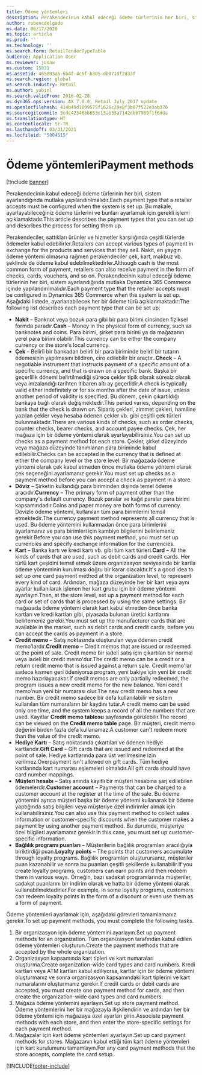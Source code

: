 ```yaml
---
title: Ödeme yöntemleri
description: Perakendecinin kabul edeceği ödeme türlerinin her biri, sistem ayarlandığında mutlaka yapılandırılmalıdır. Bu makale, ayarlayabileceğiniz ödeme türlerini ve bunları ayarlamak için gerekli işlemi açıklamaktadır.
author: rubencdelgado
ms.date: 06/17/2020
ms.topic: article
ms.prod: ''
ms.technology: ''
ms.search.form: RetailTenderTypeTable
audience: Application User
ms.reviewer: josaw
ms.custom: 15831
ms.assetid: 465893a5-6b4f-4c5f-b305-db071df2d33f
ms.search.region: global
ms.search.industry: Retail
ms.author: yabinl
ms.search.validFrom: 2016-02-28
ms.dyn365.ops.version: AX 7.0.0, Retail July 2017 update
ms.openlocfilehash: 414b49d1099575f1626c29e8f3b07f522e3ab370
ms.sourcegitcommit: 3cdc42346bb653c13ab33a7142dbb7969f1f6dda
ms.translationtype: HT
ms.contentlocale: tr-TR
ms.lasthandoff: 03/31/2021
ms.locfileid: "5804515"
---
```

# <a name="payment-methods"></a><span data-ttu-id="82fb7-104">Ödeme yöntemleri</span><span class="sxs-lookup"><span data-stu-id="82fb7-104">Payment methods</span></span>

[!include [banner](includes/banner.md)]

<span data-ttu-id="82fb7-105">Perakendecinin kabul edeceği ödeme türlerinin her biri, sistem ayarlandığında mutlaka yapılandırılmalıdır.</span><span class="sxs-lookup"><span data-stu-id="82fb7-105">Each payment type that a retailer accepts must be configured when the system is set up.</span></span> <span data-ttu-id="82fb7-106">Bu makale, ayarlayabileceğiniz ödeme türlerini ve bunları ayarlamak için gerekli işlemi açıklamaktadır.</span><span class="sxs-lookup"><span data-stu-id="82fb7-106">This article describes the payment types that you can set up and describes the process for setting them up.</span></span>

<span data-ttu-id="82fb7-107">Perakendeciler, sattıkları ürünler ve hizmetler karşılığında çeşitli türlerde ödemeler kabul edebilirler.</span><span class="sxs-lookup"><span data-stu-id="82fb7-107">Retailers can accept various types of payment in exchange for the products and services that they sell.</span></span> <span data-ttu-id="82fb7-108">Nakit, en yaygın ödeme yöntemi olmasına rağmen perakendeciler çek, kart, makbuz vb. şeklinde de ödeme kabul edebilmektedirler.</span><span class="sxs-lookup"><span data-stu-id="82fb7-108">Although cash is the most common form of payment, retailers can also receive payment in the form of checks, cards, vouchers, and so on.</span></span> <span data-ttu-id="82fb7-109">Perakendecinin kabul edeceği ödeme türlerinin her biri, sistem ayarlandığında mutlaka Dynamics 365 Commerce içinde yapılandırılmalıdır.</span><span class="sxs-lookup"><span data-stu-id="82fb7-109">Each payment type that the retailer accepts must be configured in Dynamics 365 Commerce when the system is set up.</span></span> <span data-ttu-id="82fb7-110">Aşağıdaki listede, ayarlanabilecek her bir ödeme türü açıklanmaktadır:</span><span class="sxs-lookup"><span data-stu-id="82fb7-110">The following list describes each payment type that can be set up:</span></span>

- <span data-ttu-id="82fb7-111">**Nakit** – Banknot veya bozuk para gibi bir para birimi cinsinden fiziksel formda paradır.</span><span class="sxs-lookup"><span data-stu-id="82fb7-111">**Cash** – Money in the physical form of currency, such as banknotes and coins.</span></span> <span data-ttu-id="82fb7-112">Para birimi, şirket para birimi ya da mağazanın yerel para birimi olabilir.</span><span class="sxs-lookup"><span data-stu-id="82fb7-112">This currency can be either the company currency or the store's local currency.</span></span>
- <span data-ttu-id="82fb7-113">**Çek** – Belirli bir bankadan belirli bir para biriminde belirli bir tutarın ödemesinin yapılmasını bildiren, ciro edilebilir bir araçtır..</span><span class="sxs-lookup"><span data-stu-id="82fb7-113">**Check** – A negotiable instrument that instructs payment of a specific amount of a specific currency, and that is drawn on a specific bank.</span></span> <span data-ttu-id="82fb7-114">Başka bir geçerlilik dönemi belirtilmediği sürece çekler tipik olarak süresiz olarak veya imzalandığı tarihten itibaren altı ay geçerlidir.</span><span class="sxs-lookup"><span data-stu-id="82fb7-114">A check is typically valid either indefinitely or for six months after the date of issue, unless another period of validity is specified.</span></span> <span data-ttu-id="82fb7-115">Bu dönem, çekin çıkartıldığı bankaya bağlı olarak değişmektedir.</span><span class="sxs-lookup"><span data-stu-id="82fb7-115">This period varies, depending on the bank that the check is drawn on.</span></span> <span data-ttu-id="82fb7-116">Sipariş çekleri, zimmet çekleri, hamiline yazılan çekler veya hesaba ödenen çekler vb. gibi çeşitli çek türleri bulunmaktadır.</span><span class="sxs-lookup"><span data-stu-id="82fb7-116">There are various kinds of checks, such as order checks, counter checks, bearer checks, and account payee checks.</span></span> <span data-ttu-id="82fb7-117">Çek, her mağaza için bir ödeme yöntemi olarak ayarlayabilirsiniz.</span><span class="sxs-lookup"><span data-stu-id="82fb7-117">You can set up checks as a payment method for each store.</span></span> <span data-ttu-id="82fb7-118">Çekler, şirket düzeyinde veya mağaza düzeyinde tanımlanan para biriminde kabul edilebilir.</span><span class="sxs-lookup"><span data-stu-id="82fb7-118">Checks can be accepted in the currency that is defined at either the company level or the store level.</span></span> <span data-ttu-id="82fb7-119">Bir mağazada ödeme yöntemi olarak çek kabul etmeden önce mutlaka ödeme yöntemi olarak çek seçeneğini ayarlamanız gerekir.</span><span class="sxs-lookup"><span data-stu-id="82fb7-119">You must set up checks as a payment method before you can accept a check as payment in a store.</span></span>
- <span data-ttu-id="82fb7-120">**Döviz** – Şirketin kullandığı para biriminden dışında temel ödeme aracıdır.</span><span class="sxs-lookup"><span data-stu-id="82fb7-120">**Currency** – The primary form of payment other than the company's default currency.</span></span> <span data-ttu-id="82fb7-121">Bozuk paralar ve kağıt paralar para birimi kapsamındadır.</span><span class="sxs-lookup"><span data-stu-id="82fb7-121">Coins and paper money are both forms of currency.</span></span> <span data-ttu-id="82fb7-122">Dövizle ödeme yöntemi, kullanılan tüm para birimlerini temsil etmektedir.</span><span class="sxs-lookup"><span data-stu-id="82fb7-122">The currency payment method represents all currency that is used.</span></span> <span data-ttu-id="82fb7-123">Bu ödeme yöntemini kullanmadan önce para birimlerini ayarlamanız ve para birimleri için kambiyo bilgilerini belirlemeniz gerekir.</span><span class="sxs-lookup"><span data-stu-id="82fb7-123">Before you can use this payment method, you must set up currencies and specify exchange information for the currencies.</span></span>
- <span data-ttu-id="82fb7-124">**Kart** – Banka kartı ve kredi kartı vb. gibi tüm kart türleri.</span><span class="sxs-lookup"><span data-stu-id="82fb7-124">**Card** – All the kinds of cards that are used, such as debit cards and credit cards.</span></span> <span data-ttu-id="82fb7-125">Her türlü kart çeşidini temsil etmek üzere organizasyon seviyesinde bir kartla ödeme yönteminin kurulması doğru bir karar olacaktır.</span><span class="sxs-lookup"><span data-stu-id="82fb7-125">It's a good idea to set up one card payment method at the organization level, to represent every kind of card.</span></span> <span data-ttu-id="82fb7-126">Ardından, mağaza düzeyinde her bir kart veya aynı ayarlar kullanılarak işlenen her kart grubu için bir ödeme yöntemi ayarlayın.</span><span class="sxs-lookup"><span data-stu-id="82fb7-126">Then, at the store level, set up a payment method for each card or set of cards that is processed by using the same settings.</span></span> <span data-ttu-id="82fb7-127">Bir mağazada ödeme yöntemi olarak kart kabul etmeden önce banka kartları ve kredi kartları gibi, piyasada bulunan üretici kartlarını belirlemeniz gerekir.</span><span class="sxs-lookup"><span data-stu-id="82fb7-127">You must set up the manufacturer cards that are available in the market, such as debit cards and credit cards, before you can accept the cards as payment in a store.</span></span>
- <span data-ttu-id="82fb7-128">**Credit memo** – Satış noktasında oluşturulan veya ödenen credit memo'lardır.</span><span class="sxs-lookup"><span data-stu-id="82fb7-128">**Credit memo** – Credit memos that are issued or redeemed at the point of sale.</span></span> <span data-ttu-id="82fb7-129">Credit memo bir iadeli satış için çıkartılan bir normal veya iadeli bir credit memo'dur.</span><span class="sxs-lookup"><span data-stu-id="82fb7-129">The credit memo can be a credit or a return credit memo that is issued against a return sale.</span></span> <span data-ttu-id="82fb7-130">Credit memo'lar sadece kısmen geri ödeniyorsa program, yeni bakiye için yeni bir credit memo hazırlayacaktır.</span><span class="sxs-lookup"><span data-stu-id="82fb7-130">If credit memos are only partially redeemed, the program issues a new credit memo for the new balance.</span></span> <span data-ttu-id="82fb7-131">Yeni cerdit memo'nun yeni bir numarası olur.</span><span class="sxs-lookup"><span data-stu-id="82fb7-131">The new credit memo has a new number.</span></span> <span data-ttu-id="82fb7-132">Bir credit memo sadece bir defa kullanılabilir ve sistem kullanılan tüm numaraların bir kaydını tutar.</span><span class="sxs-lookup"><span data-stu-id="82fb7-132">A credit memo can be used only one time, and the system keeps a record of all the numbers that are used.</span></span> <span data-ttu-id="82fb7-133">Kayıtlar **Credit memo tablosu** sayfasında görülebilir.</span><span class="sxs-lookup"><span data-stu-id="82fb7-133">The record can be viewed on the **Credit memo table** page.</span></span> <span data-ttu-id="82fb7-134">Bir müşteri, credit memo değerini birden fazla defa kullanamaz.</span><span class="sxs-lookup"><span data-stu-id="82fb7-134">A customer can't redeem more than the value of the credit memo.</span></span>
- <span data-ttu-id="82fb7-135">**Hediye Kartı** – Satış noktasında çıkartılan ve ödenen hediye kartlarıdır.</span><span class="sxs-lookup"><span data-stu-id="82fb7-135">**Gift Card** – Gift cards that are issued and redeemed at the point of sale.</span></span> <span data-ttu-id="82fb7-136">Hediye kartlarında para üst verilmesine izin verilmez.</span><span class="sxs-lookup"><span data-stu-id="82fb7-136">Overpayment isn't allowed on gift cards.</span></span> <span data-ttu-id="82fb7-137">Tüm hediye kartlarında kart numarası eşlemeleri olmalıdır.</span><span class="sxs-lookup"><span data-stu-id="82fb7-137">All gift cards should have card number mappings.</span></span> 
- <span data-ttu-id="82fb7-138">**Müşteri hesabı** – Satış anında kayıtlı bir müşteri hesabına şarj edilebilen ödemelerdir.</span><span class="sxs-lookup"><span data-stu-id="82fb7-138">**Customer account** – Payments that can be charged to a customer account at the register at the time of the sale.</span></span> <span data-ttu-id="82fb7-139">Bu ödeme yöntemini ayrıca müşteri başka bir ödeme yöntemi kullanarak bir ödeme yaptığında satış bilgileri veya müşteriye özel indirimler almak için kullanabilirsiniz.</span><span class="sxs-lookup"><span data-stu-id="82fb7-139">You can also use this payment method to collect sales information or customer-specific discounts when the customer makes a payment by using another payment method.</span></span> <span data-ttu-id="82fb7-140">Bu durumda, müşteriye özel bilgileri ayarlamanız gerekir.</span><span class="sxs-lookup"><span data-stu-id="82fb7-140">In this case, you must set up customer-specific information.</span></span>
- <span data-ttu-id="82fb7-141">**Bağlılık programı puanları** – Müşterilerin bağlılık programları aracılığıyla biriktirdiği puan.</span><span class="sxs-lookup"><span data-stu-id="82fb7-141">**Loyalty points** – The points that customers accumulate through loyalty programs.</span></span> <span data-ttu-id="82fb7-142">Bağlılık programları oluşturursanız, müşteriler puan kazanabilir ve sonra bu puanları çeşitli şekillerde kullanabilir.</span><span class="sxs-lookup"><span data-stu-id="82fb7-142">If you create loyalty programs, customers can earn points and then redeem them in various ways.</span></span> <span data-ttu-id="82fb7-143">Örneğin, bazı sadakat programlarında müşteriler, sadakat puanlarını bir indirim olarak ve hatta bir ödeme yöntemi olarak kullanabilmektedirler.</span><span class="sxs-lookup"><span data-stu-id="82fb7-143">For example, in some loyalty programs, customers can redeem loyalty points in the form of a discount or even use them as a form of payment.</span></span>

<span data-ttu-id="82fb7-144">Ödeme yöntemleri ayarlamak için, aşağıdaki görevleri tamamlamanız gerekir.</span><span class="sxs-lookup"><span data-stu-id="82fb7-144">To set up payment methods, you must complete the following tasks.</span></span>

1. <span data-ttu-id="82fb7-145">Bir organizasyon için ödeme yöntemini ayarlayın.</span><span class="sxs-lookup"><span data-stu-id="82fb7-145">Set up payment methods for an organization.</span></span> <span data-ttu-id="82fb7-146">Tüm organizasyon tarafından kabul edilen ödeme yöntemleri oluşturun.</span><span class="sxs-lookup"><span data-stu-id="82fb7-146">Create the payment methods that are accepted by the whole organization.</span></span>
2. <span data-ttu-id="82fb7-147">Organizasyon kapsamında kart tipleri ve kart numaraları oluşturma.</span><span class="sxs-lookup"><span data-stu-id="82fb7-147">Create organization-wide card types and card numbers.</span></span> <span data-ttu-id="82fb7-148">Kredi kartları veya ATM kartları kabul ediliyorsa, kartlar için bir ödeme yöntemi oluşturmanız ve sonra organizasyon kapsamındaki kart tiplerini ve kart numaralarını oluşturmanız gerekir.</span><span class="sxs-lookup"><span data-stu-id="82fb7-148">If credit cards or debit cards are accepted, you must create one payment method for cards, and then create the organization-wide card types and card numbers.</span></span>
3. <span data-ttu-id="82fb7-149">Mağaza ödeme yöntemini ayarlayın.</span><span class="sxs-lookup"><span data-stu-id="82fb7-149">Set up store payment method.</span></span> <span data-ttu-id="82fb7-150">Ödeme yöntemlerini her bir mağazayla ilişkilendirin ve ardından her bir ödeme yöntemi için mağazaya özel ayarları girin.</span><span class="sxs-lookup"><span data-stu-id="82fb7-150">Associate payment methods with each store, and then enter the store-specific settings for each payment method.</span></span>
4. <span data-ttu-id="82fb7-151">Mağazalar için kart ödeme yöntemleri ayarlayın.</span><span class="sxs-lookup"><span data-stu-id="82fb7-151">Set up card payment methods for stores.</span></span> <span data-ttu-id="82fb7-152">Mağazanın kabul ettiği tüm kart ödeme yöntemleri için kart kurulumunu tamamlayın.</span><span class="sxs-lookup"><span data-stu-id="82fb7-152">For any card payment methods that the store accepts, complete the card setup.</span></span>


[!INCLUDE[footer-include](../includes/footer-banner.md)]